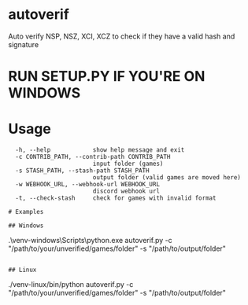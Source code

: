 # autoverif 
Auto verify NSP, NSZ, XCI, XCZ to check if they have a valid hash and signature

# RUN SETUP.PY IF YOU'RE ON WINDOWS

# Usage


```
  -h, --help            show help message and exit
  -c CONTRIB_PATH, --contrib-path CONTRIB_PATH
                        input folder (games)
  -s STASH_PATH, --stash-path STASH_PATH
                        output folder (valid games are moved here)
  -w WEBHOOK_URL, --webhook-url WEBHOOK_URL
                        discord webhook url
  -t, --check-stash     check for games with invalid format

# Examples

## Windows
```
.\venv-windows\Scripts\python.exe autoverif.py -c "/path/to/your/unverified/games/folder" -s "/path/to/output/folder"
```

## Linux
```
./venv-linux/bin/python autoverif.py -c "/path/to/your/unverified/games/folder" -s "/path/to/output/folder"
```